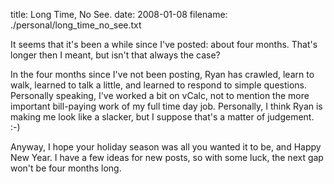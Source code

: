 title: Long Time, No See.
date: 2008-01-08
filename: ./personal/long_time_no_see.txt

It seems that it's been a while since I've posted: about four months. 
That's longer then I meant, but isn't that always the case?

In the four months since I've not been posting, Ryan has crawled, learn to 
walk, learned to talk a little, and learned to respond to simple 
questions. Personally speaking, I've worked a bit on vCalc, not to mention 
the more important bill-paying work of my full time day job. Personally, I 
think Ryan is making me look like a slacker, but I suppose that's a matter 
of judgement. :-)

Anyway, I hope your holiday season was all you wanted it to be, and Happy 
New Year. I have a few ideas for new posts, so with some luck, the next 
gap won't be four months long.
